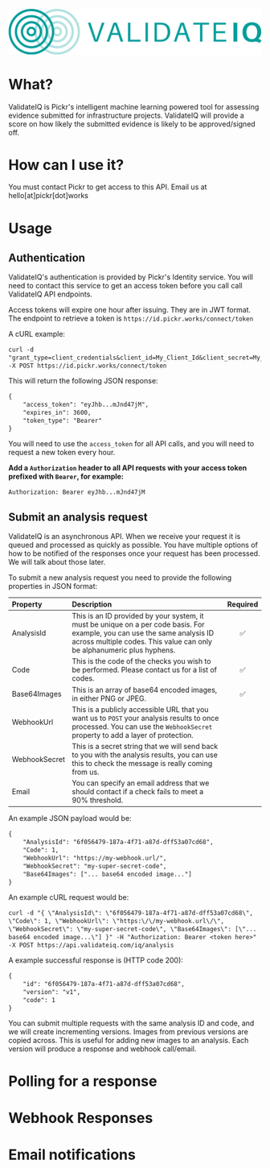 ![alt text](assets/logo.png "ValidateIQ Logo")

# What?

ValidateIQ is Pickr's intelligent machine learning powered tool for assessing evidence submitted for infrastructure projects. ValidateIQ will provide a score on how likely the submitted evidence is likely to be approved/signed off.

# How can I use it?

You must contact Pickr to get access to this API. Email us at hello[at]pickr[dot]works

# Usage

## Authentication

ValidateIQ's authentication is provided by Pickr's Identity service. You will need to contact this service to get an access token before you call call ValidateIQ API endpoints.

Access tokens will expire one hour after issuing. They are in JWT format. The endpoint to retrieve a token is `https://id.pickr.works/connect/token`

A cURL example:

```
curl -d "grant_type=client_credentials&client_id=My_Client_Id&client_secret=My_Client_Secret" -X POST https://id.pickr.works/connect/token
```

This will return the following JSON response:

```
{
    "access_token": "eyJhb...mJnd47jM",
    "expires_in": 3600,
    "token_type": "Bearer"
}
```

You will need to use the `access_token` for all API calls, and you will need to request a new token every hour.

**Add a `Authorization` header to all API requests with your access token prefixed with `Bearer`, for example:**

```
Authorization: Bearer eyJhb...mJnd47jM
```

## Submit an analysis request

ValidateIQ is an asynchronous API. When we receive your request it is queued and processed as quickly as possible. You have multiple options of how to be notified of the responses once your request has been processed. We will talk about those later.

To submit a new analysis request you need to provide the following properties in JSON format:

|Property|Description|Required
|:--|:--|:-:|
|AnalysisId|This is an ID provided by your system, it must be unique on a per code basis. For example, you can use the same analysis ID across multiple codes. This value can only be alphanumeric plus hyphens.|✅
|Code|This is the code of the checks you wish to be performed. Please contact us for a list of codes.|✅
|Base64Images|This is an array of base64 encoded images, in either PNG or JPEG.|✅
|WebhookUrl|This is a publicly accessible URL that you want us to `POST` your analysis results to once processed. You can use the `WebhookSecret` property to add a layer of protection.|
|WebhookSecret|This is a secret string that we will send back to you with the analysis results, you can use this to check the message is really coming from us.|
|Email|You can specify an email address that we should contact if a check fails to meet a 90% threshold.

An example JSON payload would be:

```
{
    "AnalysisId": "6f056479-187a-4f71-a87d-dff53a07cd68",
    "Code": 1,
    "WebhookUrl": "https://my-webhook.url/",
    "WebhookSecret": "my-super-secret-code",
    "Base64Images": ["... base64 encoded image..."]
}
```

An example cURL request would be:

```
curl -d "{ \"AnalysisId\": \"6f056479-187a-4f71-a87d-dff53a07cd68\", \"Code\": 1, \"WebhookUrl\": \"https:\/\/my-webhook.url\/\", \"WebhookSecret\": \"my-super-secret-code\", \"Base64Images\": [\"... base64 encoded image...\"] }" -H "Authorization: Bearer <token here>" -X POST https://api.validateiq.com/iq/analysis
```

A example successful response is (HTTP code 200):

```
{
    "id": "6f056479-187a-4f71-a87d-dff53a07cd68",
    "version": "v1",
    "code": 1
}
```

You can submit multiple requests with the same analysis ID and code, and we will create incrementing versions. Images from previous versions are copied across. This is useful for adding new images to an analysis. Each version will produce a response and webhook call/email.

# Polling for a response

# Webhook Responses

# Email notifications
